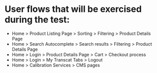 # User flows that will be exercised during the test:
* Home > Product Listing Page > Sorting > Filtering > Product Details Page
* Home > Search Autocomplete > Search results > Filtering > Product Details Page
* Home > Login > Product Details Page > Cart > Checkout process
* Home > Login > My Transcat Tabs > Logout
* Home > Calibration Services > CMS pages
